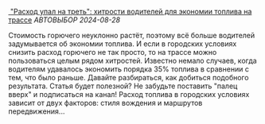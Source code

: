<!--2024-09-08 14:00:09-->
<div class="yb">
  <div class="inlbl text">
  <p class="table preview">
    <a class="trow nodecor" href="/posts.html?dzen/rashod_upal_na_tret_hitrosti_voditelej_dlya_ekonomii_topliva_na_trasse">
      <img src="https://avatars.dzeninfra.ru/get-zen_doc/271828/pub_66cf45448f2a431e02512c5b_66cf540bd050de01611d24d5/smart_crop_344x194" alt="">
    </a>
    <a class="trow nodecor" href="https://dzen.ru/a/Zs9FRI8qQx4CUSxb?from=feed&utm_referrer=https%3A%2F%2Fzen.yandex.com&integration=site_desktop&place=export&secdata=CPXelc%2BZMiB%2FUMcJagUBlAEsf5ABAA%3D%3D&clid=300&rid=2502164914.1140.1725802153567.78443&referrer_clid=300&"><span class="inlbl">"Расход упал на треть": хитрости водителей для экономии топлива на трассе</span></a>
    <i class="trow smaller2"><span class="inlbl">АВТОВЫБОР</span></i>
    <i class="trow smaller3">2024-08-28</i>
  </p>
  </div>
  <div class="inlbl text smaller1">Стоимость горючего неуклонно растёт, поэтому всё больше водителей задумывается об экономии топлива. И если в городских условиях снизить расход горючего не так просто, то на трассе можно пользоваться целым рядом хитростей. Известно немало случаев, когда водителям удавалось экономить порядка 35% топлива в сравнении с тем, что было раньше. Давайте разбираться, как добиться подобного результата. Статья будет полезной? Не забудьте поставить "палец вверх" и подписаться на канал! Расход топлива в городских условиях зависит от двух факторов: стиля вождения и маршрутов передвижения...</div>
</div>
